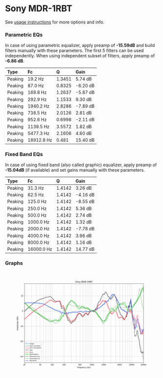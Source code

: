 # Sony MDR-1RBT
See [usage instructions](https://github.com/jaakkopasanen/AutoEq#usage) for more options and info.

### Parametric EQs
In case of using parametric equalizer, apply preamp of **-15.59dB** and build filters manually
with these parameters. The first 5 filters can be used independently.
When using independent subset of filters, apply preamp of **-6.86 dB**.

| Type    | Fc         |      Q | Gain     |
|:--------|:-----------|:-------|:---------|
| Peaking | 19.2 Hz    | 1.3451 | 5.74 dB  |
| Peaking | 87.0 Hz    | 0.8325 | -6.20 dB |
| Peaking | 169.8 Hz   | 1.2637 | -5.87 dB |
| Peaking | 292.9 Hz   | 1.1533 | 9.30 dB  |
| Peaking | 1940.2 Hz  | 2.8286 | -7.89 dB |
| Peaking | 738.5 Hz   | 2.0126 | 2.81 dB  |
| Peaking | 952.6 Hz   | 0.6998 | -2.11 dB |
| Peaking | 1139.5 Hz  | 3.5572 | 1.82 dB  |
| Peaking | 5477.3 Hz  | 2.1606 | 4.60 dB  |
| Peaking | 18912.8 Hz | 0.481  | 15.40 dB |

### Fixed Band EQs
In case of using fixed band (also called graphic) equalizer, apply preamp of **-15.04dB**
(if available) and set gains manually with these parameters.

| Type    | Fc         |      Q | Gain     |
|:--------|:-----------|:-------|:---------|
| Peaking | 31.3 Hz    | 1.4142 | 3.26 dB  |
| Peaking | 62.5 Hz    | 1.4142 | -4.16 dB |
| Peaking | 125.0 Hz   | 1.4142 | -8.55 dB |
| Peaking | 250.0 Hz   | 1.4142 | 5.36 dB  |
| Peaking | 500.0 Hz   | 1.4142 | 2.74 dB  |
| Peaking | 1000.0 Hz  | 1.4142 | 1.32 dB  |
| Peaking | 2000.0 Hz  | 1.4142 | -7.78 dB |
| Peaking | 4000.0 Hz  | 1.4142 | 3.96 dB  |
| Peaking | 8000.0 Hz  | 1.4142 | 1.16 dB  |
| Peaking | 16000.0 Hz | 1.4142 | 14.77 dB |

### Graphs
![](./Sony%20MDR-1RBT.png)